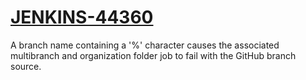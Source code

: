 # [JENKINS-44360](https://issues.jenkins.io/browse/JENKINS-44360)

A branch name containing a '%' character causes the associated multibranch
and organization folder job to fail with the GitHub branch source.
